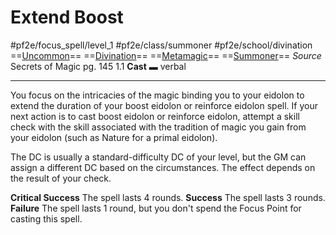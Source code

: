 # Extend Boost
#pf2e/focus_spell/level_1 #pf2e/class/summoner #pf2e/school/divination 
==[Uncommon](../../../rules/traits/uncommon.md)== ==[Divination](../../../rules/traits/divination.md)== ==[Metamagic](../../../rules/traits/metamagic.md)== ==[Summoner](../../../Traits/Summoner.md)==
*Source* Secrets of Magic pg. 145 1.1
**Cast** ▬ verbal

---
You focus on the intricacies of the magic binding you to your eidolon to extend the duration of your boost eidolon or reinforce eidolon spell. If your next action is to cast boost eidolon or reinforce eidolon, attempt a skill check with the skill associated with the tradition of magic you gain from your eidolon (such as Nature for a primal eidolon).

The DC is usually a standard-difficulty DC of your level, but the GM can assign a different DC based on the circumstances. The effect depends on the result of your check.

**Critical Success** The spell lasts 4 rounds.
**Success** The spell lasts 3 rounds.
**Failure** The spell lasts 1 round, but you don't spend the Focus Point for casting this spell.